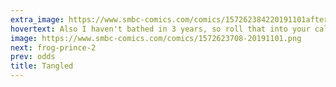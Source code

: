 ```yaml
---
extra_image: https://www.smbc-comics.com/comics/157262384220191101after.png
hovertext: Also I haven't bathed in 3 years, so roll that into your calculations while you're climbing my hair.
image: https://www.smbc-comics.com/comics/1572623708-20191101.png
next: frog-prince-2
prev: odds
title: Tangled
---
```

